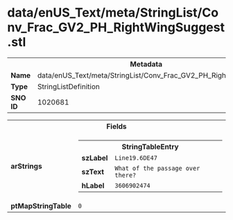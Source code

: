 <h1>data/enUS_Text/meta/StringList/Conv_Frac_GV2_PH_RightWingSuggest.stl</h1><table><tr><th colspan="100%">Metadata</th></tr><tr><td><b>Name</b></td><td>data/enUS_Text/meta/StringList/Conv_Frac_GV2_PH_RightWingSuggest.stl</td></tr><tr><td><b>Type</b></td><td>StringListDefinition</td></tr><tr><td><b>SNO ID</b></td><td>1020681</td></tr></table>

<table><tr><th colspan="100%">Fields</th></tr><tr><td><b>arStrings</b></td><td><table><tr><th colspan="100%">StringTableEntry</th></tr><tr><td><b>szLabel</b></td><td><code>Line19.6DE47</code></td></tr><tr><td><b>szText</b></td><td><code>What of the passage over there?</code></td></tr><tr><td><b>hLabel</b></td><td><code>3606902474</code></td></tr></table>


</td></tr><tr><td><b>ptMapStringTable</b></td><td><code>0</code></td></tr></table>

